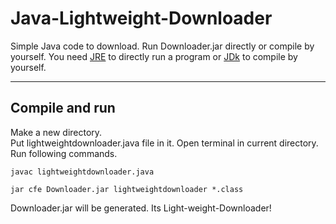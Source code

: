 # Java-Lightweight-Downloader
Simple Java code to download.
Run Downloader.jar directly or compile by yourself.
You need [JRE](https://www.java.com/en/download/) to directly run a program or [JDk](https://www.oracle.com/java/technologies/downloads/) to compile by yourself.  
  
---
## Compile and run
Make a new directory.  
Put lightweightdownloader.java file in it.
Open terminal in current directory. Run following commands.  
```
javac lightweightdownloader.java
```
```
jar cfe Downloader.jar lightweightdownloader *.class
```
Downloader.jar will be generated. Its Light-weight-Downloader!
